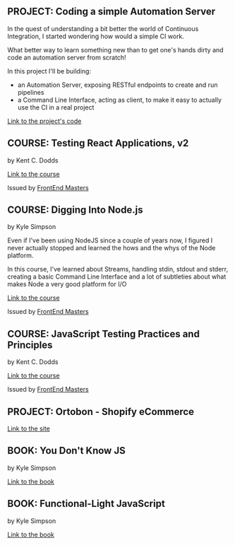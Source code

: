 ## PROJECT: Coding a simple Automation Server

In the quest of understanding a bit better the world of Continuous Integration, I started wondering how would a simple CI work. 

What better way to learn something new than to get one's hands dirty and code an automation server from scratch!

In this project I'll be building:

 - an Automation Server, exposing RESTful endpoints to create and run pipelines
 - a Command Line Interface, acting as client, to make it easy to actually use the CI in a real project

[Link to the project's code](https://github.com/mendaomn/my-own-automation-server)

## COURSE: Testing React Applications, v2

by Kent C. Dodds

[Link to the course](https://frontendmasters.com/courses/testing-react/) 

Issued by [FrontEnd Masters](https://frontendmasters.com)

## COURSE: Digging Into Node.js

by Kyle Simpson

Even if I've been using NodeJS since a couple of years now, I figured I never actually stopped and learned the hows and the whys of the Node platform. 

In this course, I've learned about Streams, handling stdin, stdout and stderr, creating a basic Command Line Interface and a lot of subtleties about what makes Node a very good platform for I/O

[Link to the course](https://frontendmasters.com/courses/digging-into-node/)

Issued by [FrontEnd Masters](https://frontendmasters.com)

## COURSE: JavaScript Testing Practices and Principles

by Kent C. Dodds

[Link to the course](https://frontendmasters.com/courses/testing-practices-principles) 

Issued by [FrontEnd Masters](https://frontendmasters.com)

## PROJECT: Ortobon - Shopify eCommerce

[Link to the site](http://www.orto-bon.it) 

## BOOK: You Don't Know JS

by Kyle Simpson

[Link to the book](https://github.com/getify/You-Dont-Know-JS) 

## BOOK: Functional-Light JavaScript

by Kyle Simpson

[Link to the book](https://github.com/getify/Functional-Light-JS) 
